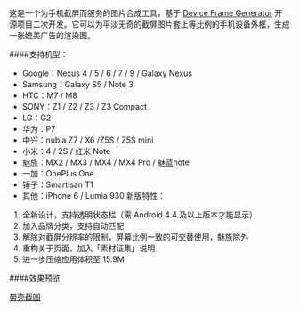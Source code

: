 这是一个为手机截屏而服务的图片合成工具，基于 [Device Frame Generator](https://github.com/f2prateek/device-frame-generator) 开源项目二次开发。它可以为平淡无奇的截屏图片套上等比例的手机设备外框，生成一张媲美广告的渲染图。

####支持机型：

- Google：Nexus 4 / 5 / 6 / 7 / 9 / Galaxy Nexus
- Samsung：Galaxy S5 / Note 3
- HTC：M7 / M8
- SONY：Z1 / Z2 / Z3 / Z3 Compact
- LG：G2
- 华为：P7
- 中兴：nubia Z7 / X6 /Z5S / Z5S mini
- 小米：4 / 2S / 红米 Note
- 魅族：MX2 / MX3 / MX4 / MX4 Pro / 魅蓝note
- 一加：OnePlus One
- 锤子：Smartisan T1
- 其他：iPhone 6 / Lumia 930
新版特性：
1. 全新设计，支持透明状态栏（需 Android 4.4 及以上版本才能显示）
2. 加入品牌分类，支持自动匹配
3. 解除对截屏分辨率的限制，屏幕比例一致的可交替使用，魅族除外
4. 重构关于页面，加入「素材征集」说明
5. 进一步压缩应用体积至 15.9M

####效果预览

[带壳截图](https://play.google.com/store/apps/details?id=com.sspai.dkjt)
